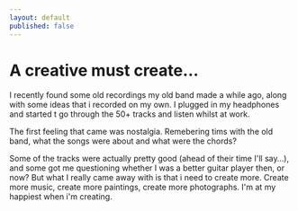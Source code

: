 ```yaml
---
layout: default
published: false
---
```


# A creative must create…

I recently found some old recordings my old band made a while ago, along with some ideas that i recorded on my own. I plugged in my headphones and started t go through the 50+ tracks and listen whilst at work. 

The first feeling that came was nostalgia. Remebering tims with the old band, what the songs were about and what were the chords?

Some of the tracks were actually pretty good (ahead of their time I'll say…), and some got me questioning whether I was a better guitar player then, or now? But what I really came away with is that i need to create more. Create more music, create more paintings, create more photographs. I'm at my happiest when i'm creating.